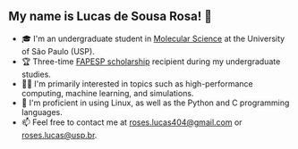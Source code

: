 ## My name is Lucas de Sousa Rosa! 👋
- 🎓 I'm an undergraduate student in [Molecular Science](https://www.cecm.usp.br/) at the University of São Paulo (USP).
- 🏆 Three-time [FAPESP scholarship](https://bv.fapesp.br/en/pesquisador/710381/lucas-de-sousa-rosa) recipient during my undergraduate studies.
- 👨‍💻 I'm primarily interested in topics such as high-performance computing, machine learning, and simulations.
- 🧰 I'm proficient in using Linux, as well as the Python and C programming languages.
- 📫 Feel free to contact me at roses.lucas404@gmail.com or roses.lucas@usp.br.
